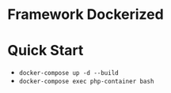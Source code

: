 # Framework Dockerized

# Quick Start

- `docker-compose up -d --build`
- `docker-compose exec php-container bash`
